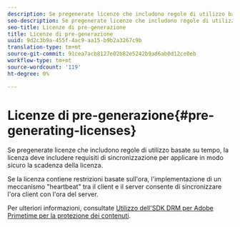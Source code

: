 ```yaml
---
description: Se pregenerate licenze che includono regole di utilizzo basate su tempo, la licenza deve includere requisiti di sincronizzazione per applicare in modo sicuro la scadenza della licenza.
seo-description: Se pregenerate licenze che includono regole di utilizzo basate su tempo, la licenza deve includere requisiti di sincronizzazione per applicare in modo sicuro la scadenza della licenza.
seo-title: Licenze di pre-generazione
title: Licenze di pre-generazione
uuid: 9d2c3b9a-455f-4ac9-aa15-b9b2a3267c9b
translation-type: tm+mt
source-git-commit: 91cea7acb8127e02b82e5242b9ad6ab0d12ce0eb
workflow-type: tm+mt
source-wordcount: '119'
ht-degree: 0%

---
```



# Licenze di pre-generazione{#pre-generating-licenses}

Se pregenerate licenze che includono regole di utilizzo basate su tempo, la licenza deve includere requisiti di sincronizzazione per applicare in modo sicuro la scadenza della licenza.

Se la licenza contiene restrizioni basate sull&#39;ora, l&#39;implementazione di un meccanismo &quot;heartbeat&quot; tra il client e il server consente di sincronizzare l&#39;ora client con l&#39;ora del server.

Per ulteriori informazioni, consultate [Utilizzo dell&#39;SDK  DRM per Adobe Primetime per la protezione dei contenuti](https://helpx.adobe.com/content/dam/help/en/primetime/drm/drm_protecting_content.pdf).
